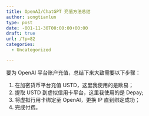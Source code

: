 ```yaml
---
title: OpenAI/ChatGPT 充值方法总结
author: songtianlun
type: post
date: -001-11-30T00:00:00+00:00
draft: true
url: /?p=82
categories:
  - Uncategorized

---
```

要为 OpenAI 平台账户充值，总结下来大致需要以下步骤：

  1. 在加密货币平台充值 USTD，这里我使用的是欧易；
  2. 提取 USTD 到虚拟信用卡平台，这里我使用的是 Depay;
  3. 将虚拟行用卡绑定至 OpenAI，更换 IP 直到绑定成功；
  4. 完成付费。